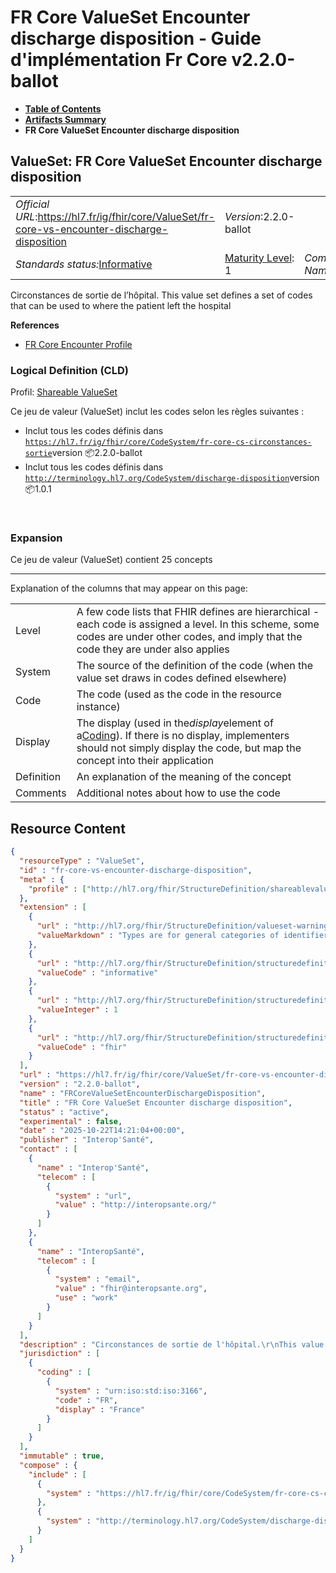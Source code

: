 # FR Core ValueSet Encounter discharge disposition - Guide d'implémentation Fr Core v2.2.0-ballot

* [**Table of Contents**](toc.md)
* [**Artifacts Summary**](artifacts.md)
* **FR Core ValueSet Encounter discharge disposition**

## ValueSet: FR Core ValueSet Encounter discharge disposition 

| | | |
| :--- | :--- | :--- |
| *Official URL*:https://hl7.fr/ig/fhir/core/ValueSet/fr-core-vs-encounter-discharge-disposition | *Version*:2.2.0-ballot | |
| *Standards status:*[Informative](http://hl7.org/fhir/R4/versions.html#std-process) | [Maturity Level](http://hl7.org/fhir/versions.html#maturity): 1 | *Computable Name*:FRCoreValueSetEncounterDischargeDisposition |

 
Circonstances de sortie de l’hôpital. This value set defines a set of codes that can be used to where the patient left the hospital 

 **References** 

* [FR Core Encounter Profile](StructureDefinition-fr-core-encounter.md)

### Logical Definition (CLD)

Profil: [Shareable ValueSet](http://hl7.org/fhir/R4/shareablevalueset.html)

Ce jeu de valeur (ValueSet) inclut les codes selon les règles suivantes :

* Inclut tous les codes définis dans [`https://hl7.fr/ig/fhir/core/CodeSystem/fr-core-cs-circonstances-sortie`](CodeSystem-fr-core-cs-circonstances-sortie.md)version 📦2.2.0-ballot
* Inclut tous les codes définis dans [`http://terminology.hl7.org/CodeSystem/discharge-disposition`](http://terminology.hl7.org/6.5.0/CodeSystem-discharge-disposition.html)version 📦1.0.1

 

### Expansion

Ce jeu de valeur (ValueSet) contient 25 concepts

-------

 Explanation of the columns that may appear on this page: 

| | |
| :--- | :--- |
| Level | A few code lists that FHIR defines are hierarchical - each code is assigned a level. In this scheme, some codes are under other codes, and imply that the code they are under also applies |
| System | The source of the definition of the code (when the value set draws in codes defined elsewhere) |
| Code | The code (used as the code in the resource instance) |
| Display | The display (used in the*display*element of a[Coding](http://hl7.org/fhir/R4/datatypes.html#Coding)). If there is no display, implementers should not simply display the code, but map the concept into their application |
| Definition | An explanation of the meaning of the concept |
| Comments | Additional notes about how to use the code |



## Resource Content

```json
{
  "resourceType" : "ValueSet",
  "id" : "fr-core-vs-encounter-discharge-disposition",
  "meta" : {
    "profile" : ["http://hl7.org/fhir/StructureDefinition/shareablevalueset"]
  },
  "extension" : [
    {
      "url" : "http://hl7.org/fhir/StructureDefinition/valueset-warning",
      "valueMarkdown" : "Types are for general categories of identifiers. See [the identifier registry](identifier-registry.h     tml) for a list of common identifier systems"
    },
    {
      "url" : "http://hl7.org/fhir/StructureDefinition/structuredefinition-standards-status",
      "valueCode" : "informative"
    },
    {
      "url" : "http://hl7.org/fhir/StructureDefinition/structuredefinition-fmm",
      "valueInteger" : 1
    },
    {
      "url" : "http://hl7.org/fhir/StructureDefinition/structuredefinition-wg",
      "valueCode" : "fhir"
    }
  ],
  "url" : "https://hl7.fr/ig/fhir/core/ValueSet/fr-core-vs-encounter-discharge-disposition",
  "version" : "2.2.0-ballot",
  "name" : "FRCoreValueSetEncounterDischargeDisposition",
  "title" : "FR Core ValueSet Encounter discharge disposition",
  "status" : "active",
  "experimental" : false,
  "date" : "2025-10-22T14:21:04+00:00",
  "publisher" : "Interop'Santé",
  "contact" : [
    {
      "name" : "Interop'Santé",
      "telecom" : [
        {
          "system" : "url",
          "value" : "http://interopsante.org/"
        }
      ]
    },
    {
      "name" : "InteropSanté",
      "telecom" : [
        {
          "system" : "email",
          "value" : "fhir@interopsante.org",
          "use" : "work"
        }
      ]
    }
  ],
  "description" : "Circonstances de sortie de l'hôpital.\r\nThis value set defines a set of codes that can be used to where the patient left the hospital",
  "jurisdiction" : [
    {
      "coding" : [
        {
          "system" : "urn:iso:std:iso:3166",
          "code" : "FR",
          "display" : "France"
        }
      ]
    }
  ],
  "immutable" : true,
  "compose" : {
    "include" : [
      {
        "system" : "https://hl7.fr/ig/fhir/core/CodeSystem/fr-core-cs-circonstances-sortie"
      },
      {
        "system" : "http://terminology.hl7.org/CodeSystem/discharge-disposition"
      }
    ]
  }
}

```
